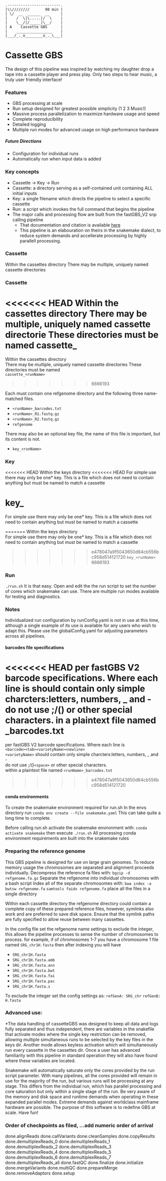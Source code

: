 
    .------------------------.
    |\\////////       90 min |
    | \/  __  ______  __     |
    |    /  \|\.....|/  \    |
    |    \__/|/_____|\__/    |
    | A    Cassette GBS      |
    |    ________________    |
    |___/_._o________o_._\___|




# Cassette GBS

The design of this pipeline was inspired by watching my daughter drop a tape into a cassette player and press play. Only two steps to hear music, a truly user friendly interface!

### Features
- GBS processing at scale
- Run setup designed for greatest possible simplicity (1 2 3 Music!)
- Massive process parallelization to maximize hardware usage and speed
- Complete reproducibility
- Detailed logging
- Multiple run modes for advanced usage on high performance hardware
##### Future Directions
- Configuration for individual runs
- Automatically run when input data is added

### Key concepts
- Cassette -> Key -> Run
- Cassette: a directory serving as a self-contained unit containing ALL initial inputs
- Key: a single filename which directs the pipeline to select a specific cassette
- Run: a script which invokes the full command that begins the pipeline
- The major calls and processing flow are built from the fastGBS_V2 snp calling pipeline
	- That documentation and citation is available [here](https://bitbucket.org/jerlar73/fast-gbs_v2/wiki/home)  
	- This pipeline is an elabouration on theirs in the snakemake dialect, to reduce system demands and accellerate processing by highly parallell processing.

### Cassette
Within the cassettes directory There may be multiple, uniquely named cassette directories

### Cassette
<<<<<<< HEAD
Within the cassettes directory
There may be multiple, uniquely named cassette directorie
These directories must be named
cassette_<runName>
=======
Within the cassettes directory  
There may be multiple, uniquely named cassette directories
These directories must be named  
`cassette_<runName>`
>>>>>>> 6666193

Each must contain one refgenome directory and the following three name-matched files.

- `<runName>_barcodes.txt`
- `<runName>_R1.fastq.gz`
- `<runName>_R2.fastq.gz`
- `refgenome`

There may also be an optional key file, the name of this file is important, but its content is not. 

- `key_<runName>`

### Key
<<<<<<< HEAD
Within the keys directory
<<<<<<< HEAD
For simple use there may only be one* key. This is a file which does not need to contain anything but must be named to match a cassette

key_<runName>
=======
For simple use there may only be one* key. This is a file which does not need to contain anything but must be named to match a cassette  
  
=======
Within the keys directory  
For simple use there may only be one* key. This is a file which does not need to contain anything but must be named to match a cassette   
>>>>>>> e478047a9f5043650d84cb556bc958d514121720
`key_<runName>`
>>>>>>> 6666193

### Run
`./run.sh`
It is that easy.
Open and edit the the run script to set the number of cores which snakemake can use. There are multiple run modes available for testing and diagnostics.

### Notes
Individualized run configuration by runConfig.yaml is not in use at this time, although a single example of its use is available for any users who wish to adapt this. Please use the globalConfig.yaml for adjusting parameters across all pipelines.

#### barcodes file specifications
<<<<<<< HEAD
per fastGBS V2 barcode specifications. Where each line is
<barcode><tab><varietyName><newline>
<varietyName> should contain only simple charcters:letters, numbers, _ and -
	do not use ;/()<space> or other special characters.
in a plaintext file named <runName>_barcodes.txt
=======
per fastGBS V2 barcode specifications. Where each line is  
`<barcode><tab><varietyName><newline>`  
`<varietyName>` should contain only simple charcters:letters, numbers, _ and -  
	do not use ;/()`<space>` or other special characters.  
within a plaintext file named `<runName>_barcodes.txt`
>>>>>>> e478047a9f5043650d84cb556bc958d514121720

#### conda environments

To create the snakemake environment required for run.sh
In the envs directory run
`conda env create --file snakemake.yaml`
This can take quite a long time to complete.

Before calling run.sh activate the snakemake environment with:
`conda activate snakemake`
then execute
`./run.sh`
All processing conda environment requirements are built into the snakemake rules

### Preparing the reference genome
This GBS pipeline is designed for use on large grain genomes. To reduce memory usage the chromosomes are separated and alignment proceeds individually.
Decompress the reference fa files with:
`bgzip -d refgenome.fa.gz`
Separate the refgenome into individual chromosomes with a bash script
Index all of the separate chromosomes with:
`bwa index -a bwtsw refgenome.fa`
`samtools faidx refgenome.fa`
place all the files in a single directory

Within each cassette directory the refgenome directory could contain a complete copy of these prepared reference files, however, symlinks also work and are preferred to save disk space. Ensure that the symlink paths are fully specified to allow reuse between many cassettes.

In the config file set the refgenome name settings to exclude the integer, this allows the pipeline processes to sense the number of chromosomes to process.
for example, if of chromosomes 1-7 you have a chromosome 1 file named
`SRG_chr1H.fasta`
then after indexing you will have

- `SRG_chr1H.fasta`
- `SRG_chr1H.fasta.amb`
- `SRG_chr1H.fasta.ann`
- `SRG_chr1H.fasta.bwt`
- `SRG_chr1H.fasta.fai`
- `SRG_chr1H.fasta.pac`
- `SRG_chr1H.fasta.s`

To exclude the integer set the config settings as:
`refGenA: SRG_chr`
`refGenB: H.fasta`

### Advanced use:
*The data handling of cassetteGBS was designed to keep all data and logs fully separated and thus independent, there are variables in the snakefile that activate modes where the single key restriction can be removed, allowing multiple simultaneous runs to be selected by the key files in the keys dir. Another mode allows keyless activation which will simultaneously run every cassette in the cassettes dir. Once a user has advanced familiarity with this pipeline in standard operation they will also have found where these variables are located.

Snakemake will automatically saturate only the cores provided by the run script parameter. With many pipelines, all the cores provided will remain in use for the majority of the run, but various runs will be processing at any stage. This differs from the individual run, which has parallel processing and core saturation but only within a single stage of the run. Be very aware of the memory and disk space and runtime demands when operating in these expanded parallel modes. Extreme demands against worldclass mainframe hardware are possible. The purpose of this software is to redefine GBS at scale. Have fun!


### Order of checkpoints as filed, ...add numeric order of arrival
done.alignReads
done.callVariants
done.cleanSamples
done.copyResults
done.demultiplexReads_0
done.demultiplexReads_1
done.demultiplexReads_2
done.demultiplexReads_3
done.demultiplexReads_4
done.demultiplexReads_5
done.demultiplexReads_6
done.demultiplexReads_7
done.demultiplexReads_all
done.fastQC
done.finalize
done.initialize
done.mergeVariants
done.multiQC
done.prepareMerge
done.removeAdaptors
done.setup
